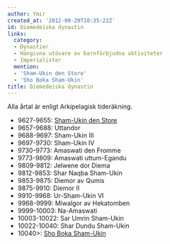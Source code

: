 ```yaml
---
author: Ymir
created_at: '2012-09-20T10:35:22Z'
id: Diemedeiska dynastin
links:
  category:
  - Dynastier
  - Hängivna utövare av barnförbjudna aktiviteter
  - Imperialister
  mention:
  - 'Sham-Ukin den Store'
  - 'Sho Boka Sham-Ukin'
title: Diemedeiska dynastin
---
```


Alla årtal är enligt Arkipelagisk tideräkning.

-   9627-9655: [Sham-Ukin den Store]
-   9657-9688: Uttandor
-   9688-9697: Sham-Ukin III
-   9697-9730: Sham-Ukin IV
-   9730-9773: Amaswati den Fromme
-   9773-9809: Amaswati uttum-Egandu
-   9809-9812: Jelwene dor Diema
-   9812-9853: Shar Naqba Sham-Ukin
-   9853-9875: Diemor av Qumis
-   9875-9910: Diemor II
-   9910-9968: Ur-Sham-Ukin VI
-   9968-9999: Miwalgor av Hekatomben
-   9999-10003: Na-Amaswati
-   10003-10022: Sar Umrin Sham-Ukin
-   10022-10040: Shar Dundu Sham-Ukin
-   10040\>: [Sho Boka Sham-Ukin]

  [Sham-Ukin den Store]: Sham-Ukin_den_Store
  [Sho Boka Sham-Ukin]: Sho_Boka_Sham-Ukin